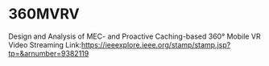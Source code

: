 # 360MVRV
Design and Analysis of MEC- and Proactive Caching-based 360° Mobile VR Video Streaming
Link:https://ieeexplore.ieee.org/stamp/stamp.jsp?tp=&arnumber=9382119
